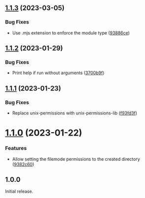## [1.1.3](https://github.com/prantlf/mkdir.js/compare/v1.1.2...v1.1.3) (2023-03-05)


### Bug Fixes

* Use .mjs extension to enforce the module type ([93886ce](https://github.com/prantlf/mkdir.js/commit/93886ce1ddeaacf87125e3c37035700c664a9b97))

## [1.1.2](https://github.com/prantlf/mkdir.js/compare/v1.1.1...v1.1.2) (2023-01-29)


### Bug Fixes

* Print help if run without arguments ([3700b9f](https://github.com/prantlf/mkdir.js/commit/3700b9fa8d8034b6c162c3a34047eefa2f626986))

## [1.1.1](https://github.com/prantlf/mkdir.js/compare/v1.1.0...v1.1.1) (2023-01-23)


### Bug Fixes

* Replace unix-permissions with unix-permissions-lib ([f93fd3f](https://github.com/prantlf/mkdir.js/commit/f93fd3ffe93564fe25ed2f4fb42ea67d5e84b748))

# [1.1.0](https://github.com/prantlf/mkdir.js/compare/v1.0.0...v1.1.0) (2023-01-22)


### Features

* Allow setting the filemode permissions to the created directory ([9382c60](https://github.com/prantlf/mkdir.js/commit/9382c6045ef25618f78b8b4aad05d478d1f595a2))

## 1.0.0

Initial release.

